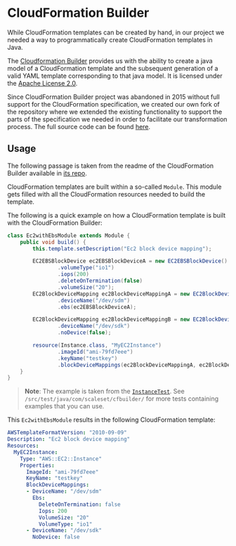 # CloudFormation Builder

While CloudFormation templates can be created by hand, in our project we needed a way to programmatically create CloudFormation templates in Java.

The [Cloudformation Builder](https://github.com/StuPro-TOSCAna/cloudformation-builder) provides us with the ability to create a java model of a CloudFormation template and the subsequent generation of a valid YAML template corresponding to that java model. It is licensed under the [Apache License 2.0](http://www.apache.org/licenses/LICENSE-2.0.html).

Since CloudFormation Builder project was abandoned in 2015 without full support for the CloudFormation specification, we created our own fork of the repository where we extended the existing functionality to support the parts of the specification we needed in order to facilitate our transformation process. The full source code can be found [here](https://github.com/StuPro-TOSCAna/cloudformation-builder).

## Usage

The following passage is taken from the readme of the CloudFormation Builder available in [its repo](https://github.com/StuPro-TOSCAna/cloudformation-builder).

CloudFormation templates are built within a so-called `Module`. This module gets filled with all the CloudFormation resources needed to build the template.

The following is a quick example on how a CloudFormation template is built with the CloudFormation Builder:

```java
class Ec2withEbsModule extends Module {
    public void build() {
        this.template.setDescription("Ec2 block device mapping");

        EC2EBSBlockDevice ec2EBSBlockDeviceA = new EC2EBSBlockDevice()
                .volumeType("io1")
                .iops(200)
                .deleteOnTermination(false)
                .volumeSize("20");
        EC2BlockDeviceMapping ec2BlockDeviceMappingA = new EC2BlockDeviceMapping()
                .deviceName("/dev/sdm")
                .ebs(ec2EBSBlockDeviceA);

        EC2BlockDeviceMapping ec2BlockDeviceMappingB = new EC2BlockDeviceMapping()
                .deviceName("/dev/sdk")
                .noDevice(false);

        resource(Instance.class, "MyEC2Instance")
                .imageId("ami-79fd7eee")
                .keyName("testkey")
                .blockDeviceMappings(ec2BlockDeviceMappingA, ec2BlockDeviceMappingB);
    }
}
```

> **Note**: The example is taken from the [`InstanceTest`](/src/test/java/com/scaleset/cfbuilder/InstanceTest.java). See `/src/test/java/com/scaleset/cfbuilder/` for more tests containing examples that you can use.

This `Ec2withEbsModule` results in the following CloudFormation template:

```yaml
AWSTemplateFormatVersion: "2010-09-09"
Description: "Ec2 block device mapping"
Resources:
  MyEC2Instance:
    Type: "AWS::EC2::Instance"
    Properties:
      ImageId: "ami-79fd7eee"
      KeyName: "testkey"
      BlockDeviceMappings:
      - DeviceName: "/dev/sdm"
        Ebs:
          DeleteOnTermination: false
          Iops: 200
          VolumeSize: "20"
          VolumeType: "io1"
      - DeviceName: "/dev/sdk"
        NoDevice: false
```